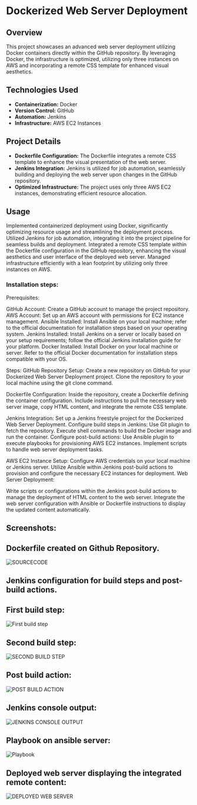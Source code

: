 # Dockerized Web Server Deployment

## Overview

This project showcases an advanced web server deployment utilizing Docker containers directly within the GitHub repository. By leveraging Docker, the infrastructure is optimized, utilizing only three instances on AWS and incorporating a remote CSS template for enhanced visual aesthetics.

## Technologies Used

- **Containerization:** Docker
- **Version Control:** GitHub
- **Automation:** Jenkins
- **Infrastructure:** AWS EC2 Instances

## Project Details

- **Dockerfile Configuration:** The Dockerfile integrates a remote CSS template to enhance the visual presentation of the web server.
- **Jenkins Integration:** Jenkins is utilized for job automation, seamlessly building and deploying the web server upon changes in the GitHub repository.
- **Optimized Infrastructure:** The project uses only three AWS EC2 instances, demonstrating efficient resource allocation.

## Usage
Implemented containerized deployment using Docker, significantly optimizing resource usage and streamlining the deployment process.
Utilized Jenkins for job automation, integrating it into the project pipeline for seamless builds and deployment.
Integrated a remote CSS template within the Dockerfile configuration in the GitHub repository, enhancing the visual aesthetics and user interface of the deployed web server.
Managed infrastructure efficiently with a lean footprint by utilizing only three instances on AWS.

### Installation steps:
Prerequisites:

GitHub Account: Create a GitHub account to manage the project repository.
AWS Account: Set up an AWS account with permissions for EC2 instance management.
Ansible Installed: Install Ansible on your local machine; refer to the official documentation for installation steps based on your operating system.
Jenkins Installed: Install Jenkins on a server or locally based on your setup requirements; follow the official Jenkins installation guide for your platform.
Docker Installed: Install Docker on your local machine or server. Refer to the official Docker documentation for installation steps compatible with your OS.

Steps:
GitHub Repository Setup:
Create a new repository on GitHub for your Dockerized Web Server Deployment project.
Clone the repository to your local machine using the git clone command.

Dockerfile Configuration:
Inside the repository, create a Dockerfile defining the container configuration.
Include instructions to pull the necessary web server image, copy HTML content, and integrate the remote CSS template.

Jenkins Integration:
Set up a Jenkins freestyle project for the Dockerized Web Server Deployment.
Configure build steps in Jenkins:
Use Git plugin to fetch the repository.
Execute shell commands to build the Docker image and run the container.
Configure post-build actions:
Use Ansible plugin to execute playbooks for provisioning AWS EC2 instances.
Implement scripts to handle web server deployment tasks.

AWS EC2 Instance Setup:
Configure AWS credentials on your local machine or Jenkins server.
Utilize Ansible within Jenkins post-build actions to provision and configure the necessary EC2 instances for deployment.
Web Server Deployment:

Write scripts or configurations within the Jenkins post-build actions to manage the deployment of HTML content to the web server.
Integrate the web server configuration with Ansible or Dockerfile instructions to display the updated content automatically.

## Screenshots:
## Dockerfile created on Github Repository.
![SOURCECODE](https://github.com/furkanshaikh04/Project2/assets/140544257/2d34292b-faa5-4c35-826a-88c007b8b139)

## Jenkins configuration for build steps and post-build actions.
## First build step:
![First build step](https://github.com/furkanshaikh04/Project2/assets/140544257/79c35e70-6da3-4eaa-b93e-9faf6edf5ae0)

## Second build step:
![SECOND BUILD STEP](https://github.com/furkanshaikh04/Project2/assets/140544257/73854d33-fc33-4f87-bce9-cef6c2e2bb57)

## Post build action:
![POST BUILD ACTION](https://github.com/furkanshaikh04/Project2/assets/140544257/16dfa163-3c6a-40a3-8349-70eae605a956)

## Jenkins console output:
![JENKINS CONSOLE OUTPUT](https://github.com/furkanshaikh04/Project2/assets/140544257/8627e0fb-d4e4-4acf-9783-31312ef8a814)

## Playbook on ansible server:
![Playbook](https://github.com/furkanshaikh04/Project2/assets/140544257/db1725ab-8d1d-49db-ae69-9a369e892349)

## Deployed web server displaying the integrated remote content:
![DEPLOYED WEB SERVER](https://github.com/furkanshaikh04/Project2/assets/140544257/e50a5c7e-2cbf-462b-8a8a-bdd013498c72)
